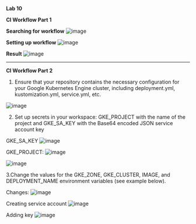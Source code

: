 **Lab 10**

**CI Workflow Part 1**

**Searching for workflow**
![image](https://user-images.githubusercontent.com/86587313/168496748-d2e96488-7b34-4efb-bdeb-0c342ddfe783.png)

**Setting up workflow**
![image](https://user-images.githubusercontent.com/86587313/168496813-7f899a61-cd05-4e19-ab8f-d694ac08f093.png)

**Result**
![image](https://user-images.githubusercontent.com/86587313/168496901-7e1e89a3-4345-4347-9212-c79d1a6fd7e8.png)

---------------------------------------------------------------------------------------------------------------------

**CI Workflow Part 2**

1. Ensure that your repository contains the necessary configuration for your Google Kubernetes Engine cluster, including deployment.yml, kustomization.yml, service.yml, etc.

![image](https://user-images.githubusercontent.com/86587313/168497767-b5533593-af8d-45a2-acb8-51a67afadd85.png)

2. Set up secrets in your workspace: GKE_PROJECT with the name of the project and GKE_SA_KEY with the Base64 encoded JSON service account key

GKE_SA_KEY
![image](https://user-images.githubusercontent.com/86587313/168498623-e3f8ecff-9fe1-49e2-9d44-1e5695307038.png)

GKE_PROJECT:
![image](https://user-images.githubusercontent.com/86587313/168498366-3a13f4c9-ee18-4c25-8f78-a5d13621a9e1.png)

![image](https://user-images.githubusercontent.com/86587313/168498775-f9c48fb2-9c64-4c3e-9f9d-4741ab66d4bc.png)


3.Change the values for the GKE_ZONE, GKE_CLUSTER, IMAGE, and DEPLOYMENT_NAME environment variables (see example below).

Changes:
![image](https://user-images.githubusercontent.com/86587313/168499723-9f7d72af-8c93-4bcd-8a62-1681f222832e.png)

Creating service account
![image](https://user-images.githubusercontent.com/86587313/168498539-d588fdbf-92fc-4755-b297-cb644d804070.png)

Adding key 
![image](https://user-images.githubusercontent.com/86587313/168498567-9d4e8d58-fd61-4a76-88be-6eb5b82817fa.png)
